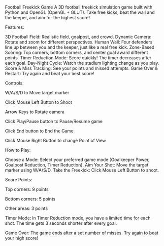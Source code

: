 Football Freekick Game
A 3D football freekick simulation game built with Python and OpenGL (OpenGL + GLUT). Take free kicks, beat the wall and the keeper, and aim for the highest score!

Features:

3D Football Field: Realistic field, goalpost, and crowd.
Dynamic Camera: Rotate and zoom for different perspectives.
Human Wall: Four defenders line up between you and the keeper, just like a real free kick.
Zone-Based Scoring: Top corners, bottom corners, and center goal award different points.
Timer Reduction Mode: Score quickly! The timer decreases after each goal.
Day-Night Cycle: Watch the stadium lighting change as you play.
Score & Miss Tracking: See your points and missed attempts.
Game Over & Restart: Try again and beat your best score!

Controls:

W/A/S/D to Move target marker

Click Mouse Left Button to Shoot

Arrow Keys to Rotate camera

Click Play/Pause button to Pause/Resume game

Click End button to End the Game

Click Mouse Right Button to change Point of View

How to Play:

Choose a Mode: Select your preferred game mode (Goalkeeper Power, Goalpost Reduction, Timer Reduction).
Aim Your Shot: Move the target marker using W/A/S/D.
Take the Freekick: Click Mouse Left Button to shoot.

Score Points:

Top corners: 9 points

Bottom corners: 5 points

Other areas: 3 points

Timer Mode: In Timer Reduction mode, you have a limited time for each shot. The time gets 3 seconds shorter after every goal.

Game Over: The game ends after a set number of misses. Try again to beat your high score!
